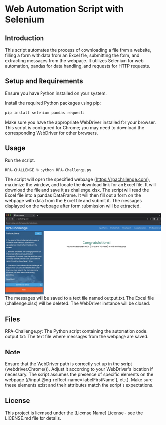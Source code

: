 # Web Automation Script with Selenium

## Introduction
This script automates the process of downloading a file from a website, filling a form with data from an Excel file, submitting the form, and extracting messages from the webpage. It utilizes Selenium for web automation, pandas for data handling, and requests for HTTP requests.

## Setup and Requirements
Ensure you have Python installed on your system.

Install the required Python packages using pip:

```python
pip install selenium pandas requests
```

Make sure you have the appropriate WebDriver installed for your browser. This script is configured for Chrome; you may need to download the corresponding WebDriver for other browsers.

## Usage
Run the script.
```shell
RPA-CHALLENGE % python RPA-Challenge.py
```
The script will open the specified webpage (https://rpachallenge.com), maximize the window, and locate the download link for an Excel file.
It will download the file and save it as challenge.xlsx.
The script will read the Excel file into a pandas DataFrame.
It will then fill out a form on the webpage with data from the Excel file and submit it.
The messages displayed on the webpage after form submission will be extracted.
<br><br> ![Pictures/rpachallenge-complete.png](Pictures/rpachallenge-complete.png)
The messages will be saved to a text file named output.txt.
The Excel file (challenge.xlsx) will be deleted.
The WebDriver instance will be closed.

## Files
RPA-Challenge.py: The Python script containing the automation code.
output.txt: The text file where messages from the webpage are saved.

## Note
Ensure that the WebDriver path is correctly set up in the script (webdriver.Chrome()). Adjust it according to your WebDriver's location if necessary.
The script assumes the presence of specific elements on the webpage (//input[@ng-reflect-name='labelFirstName'], etc.). Make sure these elements exist and their attributes match the script's expectations.

## License
This project is licensed under the [License Name] License - see the LICENSE.md file for details.
